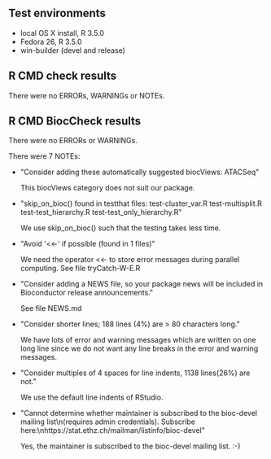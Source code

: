 ## Test environments
* local OS X install, R 3.5.0
* Fedora 26, R 3.5.0
* win-builder (devel and release)

## R CMD check results
There were no ERRORs, WARNINGs or NOTEs. 

## R CMD BiocCheck results
There were no ERRORs or WARNINGs. 

There were 7 NOTEs:

* "Consider adding these automatically suggested biocViews: ATACSeq" 

  This biocViews category does not suit our package. 
  
* "skip_on_bioc() found in testthat files: test-cluster_var.R test-multisplit.R
  test-test_hierarchy.R test-test_only_hierarchy.R"  
  
  We use skip_on_bioc() such that the testing takes less time. 

* "Avoid '<<-' if possible (found in 1 files)"   

  We need the operator <<- to store error messages during parallel computing. 
  See file tryCatch-W-E.R 
  
* "Consider adding a NEWS file, so your package news will be included in 
  Bioconductor release announcements."
  
  See file NEWS.md

* "Consider shorter lines; 188 lines (4%) are > 80 characters long."   
  
  We have lots of error and warning messages which are written on one long line
  since we do not want any line breaks in the error and warning messages. 

* "Consider multiples of 4 spaces for line indents, 1138 lines(26%) are not."   

  We use the default line indents of RStudio. 

* "Cannot determine whether maintainer is subscribed to the bioc-devel mailing 
   list\n(requires admin credentials).  Subscribe
   here:\nhttps://stat.ethz.ch/mailman/listinfo/bioc-devel"
   
  Yes, the maintainer is subscribed to the bioc-devel mailing list. :-)

